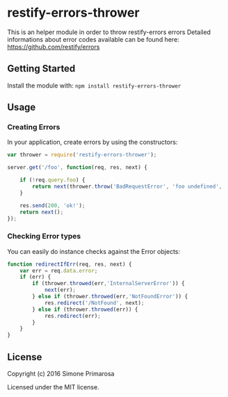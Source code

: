 # restify-errors-thrower
This is an helper module in order to throw restify-errors errors
Detailed informations about error codes available can be found here:
https://github.com/restify/errors

## Getting Started

Install the module with: `npm install restify-errors-thrower`

## Usage


### Creating Errors

In your application, create errors by using the constructors:

```js
var thrower = require('restify-errors-thrower');

server.get('/foo', function(req, res, next) {

    if (!req.query.foo) {
        return next(thrower.throw('BadRequestError', 'foo undefined', 'some contex');
    }

    res.send(200, 'ok!');
    return next();
});
```

### Checking Error types

You can easily do instance checks against the Error objects:

```js
function redirectIfErr(req, res, next) {
    var err = req.data.error;
    if (err) {
        if (thrower.throwed(err,'InternalServerError')) {
            next(err);
        } else if (thrower.throwed(err,'NotFoundError')) {
            res.redirect('/NotFound', next);
        } else if (thrower.throwed(err)) {  
            res.redirect(err);
        }
    }
}
```

## License

Copyright (c) 2016 Simone Primarosa

Licensed under the MIT license.

